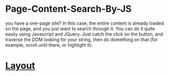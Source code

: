 # Page-Content-Search-By-JS
you have a one-page site? In this case, the entire content is already loaded on the page, and you just want to search through it. You can do it quite easily using Javascript and JQuery. Just catch the click on the button, and traverse the DOM looking for your string, then do domething on that (for example, scroll until there, or highlight it).

# [Layout](https://jubairmizan.github.io/Page-Content-Search-By-JS)
